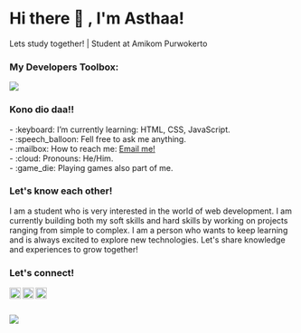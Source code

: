 # <summary><strong>Hi there :wave: , I'm Asthaa!</strong></summary>
Lets study together! | Student at Amikom Purwokerto

### <summary><strong>My Developers Toolbox:</strong></summary>
<p>
    <img src="https://img.shields.io/badge/Text%20Editor-Visual%20Studio%20Code-blue?&logo=visual%20studio%20code&logoColor=blue" />
</p>

### <summary><strong>Kono dio daa!!</strong></summary>
<p>
    - :keyboard: I’m currently learning: HTML, CSS, JavaScript. </br>
    - :speech_balloon: Fell free to ask me anything.</br>
    - :mailbox: How to reach me: <a href="mailto:iyandabes1@gmail.com">Email me!</a>  </br>
    - :cloud: Pronouns: He/Him. </br>
    - :game_die: Playing games also part of me. </br>
<p>

### <summary><strong>Let's know each other!</strong></summary>
<p>
        I am a student who is very interested in the world of web development. I am currently building both my soft skills and hard skills by working on projects ranging from simple to complex. I am a person who wants to keep learning and is always excited to explore new technologies. Let's share knowledge and experiences to grow together!
</p>

### <summary><strong>Let's connect!</strong></summary>
<a href="https://twitter.com/EveeLyn20711041">
  <img align="left" alt="Astha Twitter" width="20px" src="https://simpleicons.now.sh/x/495f7e" />
</a>
<a href="https://www.instagram.com/rheiyn._/">
  <img align="left" alt="Astha Instagram" width="20px" src="https://simpleicons.now.sh/instagram/495f7e" />
</a>
<a href="www.linkedin.com/in/muh-agus-priyanto">
  <img align="left" alt="Astha Linkedin" width="20px" src="https://simpleicons.now.sh/linkedin/495f7e" />
</a>

<br>
<br>

[![](https://visitcount.itsvg.in/api?id=Astha&label=Profile%20Views&color=1&icon=5&pretty=true)](https://visitcount.itsvg.in)

